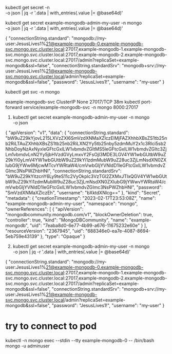 kubectl get secret <connection-string-secret-name> -n <my-namespace> \
-o json | jq -r '.data | with_entries(.value |= @base64d)'

kubectl get secret example-mongodb-admin-my-user -n mongo \
-o json | jq -r '.data | with_entries(.value |= @base64d)'


{
  "connectionString.standard": "mongodb://my-user:JesusLives1%21@example-mongodb-0.example-mongodb-svc.mongo.svc.cluster.local:27017,example-mongodb-1.example-mongodb-svc.mongo.svc.cluster.local:27017,example-mongodb-2.example-mongodb-svc.mongo.svc.cluster.local:27017/admin?replicaSet=example-mongodb&ssl=false",
  "connectionString.standardSrv": "mongodb+srv://my-user:JesusLives1%21@example-mongodb-svc.mongo.svc.cluster.local/admin?replicaSet=example-mongodb&ssl=false",
  "password": "JesusLives1!",
  "username": "my-user"
}

kubectl get svc -n mongo

example-mongodb-svc   ClusterIP   None         <none>        27017/TCP   38m
kubectl port-forward service/example-mongodb-svc -n mongo 8000:27017



1. kubectl get secret example-mongodb-admin-my-user -n mongo \
-o json

  {
    "apiVersion": "v1",
    "data": {
        "connectionString.standard": "bW9uZ29kYjovL215LXVzZXI6SmVzdXNMaXZlczElMjFAZXhhbXBsZS1tb25nb2RiLTAuZXhhbXBsZS1tb25nb2RiLXN2Yy5tb25nby5zdmMuY2x1c3Rlci5sb2NhbDoyNzAxNyxleGFtcGxlLW1vbmdvZGItMS5leGFtcGxlLW1vbmdvZGItc3ZjLm1vbmdvLnN2Yy5jbHVzdGVyLmxvY2FsOjI3MDE3LGV4YW1wbGUtbW9uZ29kYi0yLmV4YW1wbGUtbW9uZ29kYi1zdmMubW9uZ28uc3ZjLmNsdXN0ZXIubG9jYWw6MjcwMTcvYWRtaW4/cmVwbGljYVNldD1leGFtcGxlLW1vbmdvZGImc3NsPWZhbHNl",
        "connectionString.standardSrv": "bW9uZ29kYitzcnY6Ly9teS11c2VyOkplc3VzTGl2ZXMxJTIxQGV4YW1wbGUtbW9uZ29kYi1zdmMubW9uZ28uc3ZjLmNsdXN0ZXIubG9jYWwvYWRtaW4/cmVwbGljYVNldD1leGFtcGxlLW1vbmdvZGImc3NsPWZhbHNl",
        "password": "SmVzdXNMaXZlczEh",
        "username": "bXktdXNlcg=="
    },
    "kind": "Secret",
    "metadata": {
        "creationTimestamp": "2023-02-17T23:53:08Z",
        "name": "example-mongodb-admin-my-user",
        "namespace": "mongo",
        "ownerReferences": [
            {
                "apiVersion": "mongodbcommunity.mongodb.com/v1",
                "blockOwnerDeletion": true,
                "controller": true,
                "kind": "MongoDBCommunity",
                "name": "example-mongodb",
                "uid": "7eaba8d0-6e77-4b99-a676-11675232e60e"
            }
        ],
        "resourceVersion": "2367945",
        "uid": "688346e0-ea7e-4087-8694-5eb759e43139"
    },
    "type": "Opaque"
}

2. kubectl get secret example-mongodb-admin-my-user -n mongo \
-o json | jq -r '.data | with_entries(.value |= @base64d)'


{
  "connectionString.standard": "mongodb://my-user:JesusLives1%21@example-mongodb-0.example-mongodb-svc.mongo.svc.cluster.local:27017,example-mongodb-1.example-mongodb-svc.mongo.svc.cluster.local:27017,example-mongodb-2.example-mongodb-svc.mongo.svc.cluster.local:27017/admin?replicaSet=example-mongodb&ssl=false",
  "connectionString.standardSrv": "mongodb+srv://my-user:JesusLives1%21@example-mongodb-svc.mongo.svc.cluster.local/admin?replicaSet=example-mongodb&ssl=false",
  "password": "JesusLives1!",
  "username": "my-user"
}

# try to connect to pod
kubectl -n mongo exec --stdin --tty example-mongodb-0 -- /bin/bash
mongo -u adminuser
